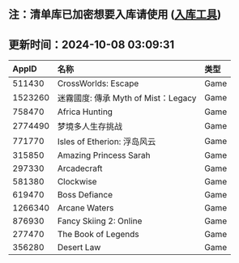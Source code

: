 ## 注：清单库已加密想要入库请使用 ([入库工具](https://github.com/BlankTMing/ManifestAutoUpdate/releases))

## 更新时间：2024-10-08 03:09:31
| AppID | 名称 | 类型  |
| :-------------------- | :----------------------------- | :----------- |
| 511430 | CrossWorlds: Escape| Game |
| 1523260 | 迷霧國度: 傳承 Myth of Mist：Legacy| Game |
| 758470 | Africa Hunting| Game |
| 2774490 | 梦境多人生存挑战| Game |
| 771770 | Isles of Etherion: 浮岛风云| Game |
| 315850 | Amazing Princess Sarah| Game |
| 297330 | Arcadecraft| Game |
| 581380 | Clockwise| Game |
| 619470 | Boss Defiance| Game |
| 1266340 | Arcane Waters| Game |
| 876930 | Fancy Skiing 2: Online| Game |
| 277470 | The Book of Legends| Game |
| 356280 | Desert Law| Game |
